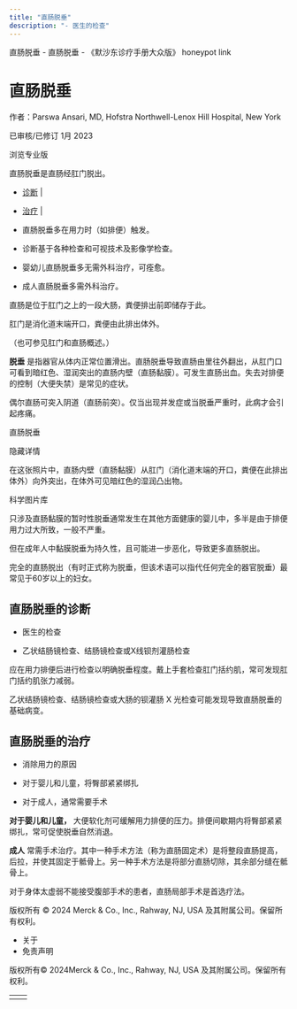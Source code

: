 ```yaml
---
title: "直肠脱垂"
description: "- 医生的检查"
---
```


﻿直肠脱垂 \- 直肠脱垂 \- 《默沙东诊疗手册大众版》 honeypot link

# 直肠脱垂

作者：Parswa Ansari, MD, Hofstra Northwell-Lenox Hill Hospital, New York

已审核/已修订 1月 2023

浏览专业版

直肠脱垂是直肠经肛门脱出。

- [诊断](#诊断_v12783346_zh) \|
- [治疗](#治疗_v757201_zh) \|

- 直肠脱垂多在用力时（如排便）触发。

- 诊断基于各种检查和可视技术及影像学检查。

- 婴幼儿直肠脱垂多无需外科治疗，可痊愈。

- 成人直肠脱垂多需外科治疗。


直肠是位于肛门之上的一段大肠，粪便排出前即储存于此。

肛门是消化道末端开口，粪便由此排出体外。

（也可参见肛门和直肠概述。）

**脱垂** 是指器官从体内正常位置滑出。直肠脱垂导致直肠由里往外翻出，从肛门口可看到暗红色、湿润突出的直肠内壁（直肠黏膜）。可发生直肠出血。失去对排便的控制（大便失禁）是常见的症状。

偶尔直肠可突入阴道（直肠前突）。仅当出现并发症或当脱垂严重时，此病才会引起疼痛。

直肠脱垂



隐藏详情

在这张照片中，直肠内壁（直肠黏膜）从肛门（消化道末端的开口，粪便在此排出体外）向外突出，在体外可见暗红色的湿润凸出物。

科学图片库

只涉及直肠黏膜的暂时性脱垂通常发生在其他方面健康的婴儿中，多半是由于排便用力过大所致，一般不严重。

但在成年人中黏膜脱垂为持久性，且可能进一步恶化，导致更多直肠脱出。

完全的直肠脱出（有时正式称为脱垂，但该术语可以指代任何完全的器官脱垂）最常见于60岁以上的妇女。

## 直肠脱垂的诊断

- 医生的检查

- 乙状结肠镜检查、结肠镜检查或X线钡剂灌肠检查


应在用力排便后进行检查以明确脱垂程度。戴上手套检查肛门括约肌，常可发现肛门括约肌张力减弱。

乙状结肠镜检查、结肠镜检查或大肠的钡灌肠 X 光检查可能发现导致直肠脱垂的基础病变。

## 直肠脱垂的治疗

- 消除用力的原因

- 对于婴儿和儿童，将臀部紧紧绑扎

- 对于成人，通常需要手术


**对于婴儿和儿童，** 大便软化剂可缓解用力排便的压力。排便间歇期内将臀部紧紧绑扎，常可促使脱垂自然消退。

**成人** 常需手术治疗。其中一种手术方法（称为直肠固定术）是将整段直肠提高，后拉，并使其固定于骶骨上。另一种手术方法是将部分直肠切除，其余部分缝在骶骨上。

对于身体太虚弱不能接受腹部手术的患者，直肠局部手术是首选疗法。



版权所有 © 2024
Merck & Co., Inc., Rahway, NJ, USA 及其附属公司。保留所有权利。

- 关于
- 免责声明

版权所有© 2024Merck & Co., Inc., Rahway, NJ, USA 及其附属公司。保留所有权利。

|     |     |
| --- | --- |
|  |  |